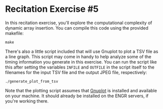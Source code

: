 # Recitation Exercise \#5

In this recitation exercise, you'll explore the computational complexity of dynamic array insertion.  You can compile this code using the provided makefile:
```
make
```

There's also a little script included that will use Gnuplot to plot a TSV file as a line graph.  This script may come in handy to help analyze some of the timing information you generate in this exercise.  You can run the script like this after setting the variables `INFILE` and `OUTFILE` in the script itself to the filenames for the input TSV file and the output JPEG file, respectively:
```
./generate_plot_from_tsv
```

Note that the plotting script assumes that [Gnuplot](http://www.gnuplot.info/) is installed and available on your machine.  It should already be installed on the ENGR servers, if you're working there.
